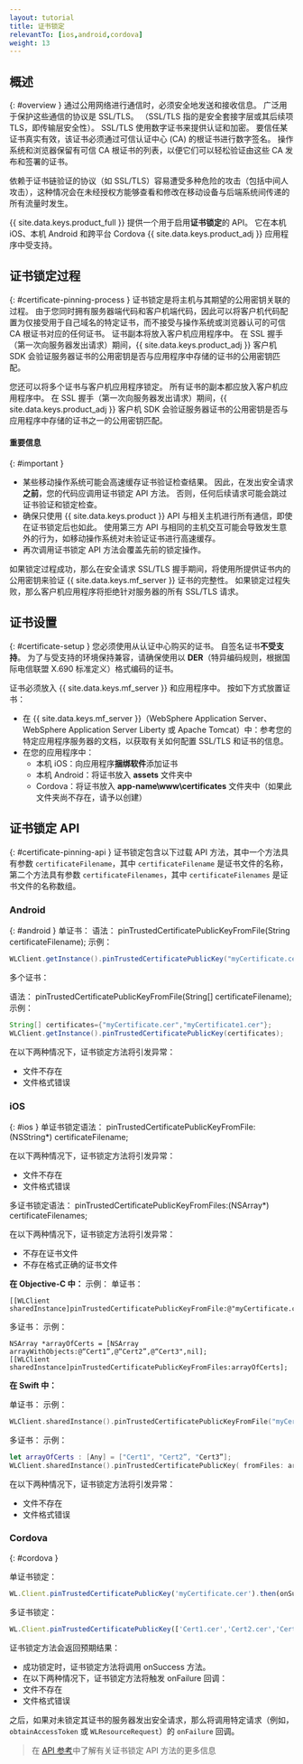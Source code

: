 ```yaml
---
layout: tutorial
title: 证书锁定
relevantTo: [ios,android,cordova]
weight: 13
---
```

<!-- NLS_CHARSET=UTF-8 -->
## 概述
{: #overview }
通过公用网络进行通信时，必须安全地发送和接收信息。 广泛用于保护这些通信的协议是 SSL/TLS。 （SSL/TLS 指的是安全套接字层或其后续项 TLS，即传输层安全性）。 SSL/TLS 使用数字证书来提供认证和加密。 要信任某证书真实有效，该证书必须通过可信认证中心 (CA) 的根证书进行数字签名。 操作系统和浏览器保留有可信 CA 根证书的列表，以便它们可以轻松验证由这些 CA 发布和签署的证书。

依赖于证书链验证的协议（如 SSL/TLS）容易遭受多种危险的攻击（包括中间人攻击），这种情况会在未经授权方能够查看和修改在移动设备与后端系统间传递的所有流量时发生。

{{ site.data.keys.product_full }} 提供一个用于启用**证书锁定**的 API。 它在本机 iOS、本机 Android 和跨平台 Cordova {{ site.data.keys.product_adj }} 应用程序中受支持。

## 证书锁定过程
{: #certificate-pinning-process }
证书锁定是将主机与其期望的公用密钥关联的过程。 由于您同时拥有服务器端代码和客户机端代码，因此可以将客户机代码配置为仅接受用于自己域名的特定证书，而不接受与操作系统或浏览器认可的可信 CA 根证书对应的任何证书。
证书副本将放入客户机应用程序中。 在 SSL 握手（第一次向服务器发出请求）期间，{{ site.data.keys.product_adj }} 客户机 SDK 会验证服务器证书的公用密钥是否与应用程序中存储的证书的公用密钥匹配。

您还可以将多个证书与客户机应用程序锁定。 所有证书的副本都应放入客户机应用程序中。 在 SSL 握手（第一次向服务器发出请求）期间，{{ site.data.keys.product_adj }} 客户机 SDK 会验证服务器证书的公用密钥是否与应用程序中存储的证书之一的公用密钥匹配。

#### 重要信息
{: #important }
* 某些移动操作系统可能会高速缓存证书验证检查结果。 因此，在发出安全请求**之前**，您的代码应调用证书锁定 API 方法。 否则，任何后续请求可能会跳过证书验证和锁定检查。
* 确保只使用 {{ site.data.keys.product }} API 与相关主机进行所有通信，即使在证书锁定后也如此。 使用第三方 API 与相同的主机交互可能会导致发生意外的行为，如移动操作系统对未验证证书进行高速缓存。
* 再次调用证书锁定 API 方法会覆盖先前的锁定操作。

如果锁定过程成功，那么在安全请求 SSL/TLS 握手期间，将使用所提供证书内的公用密钥来验证 {{ site.data.keys.mf_server }} 证书的完整性。 如果锁定过程失败，那么客户机应用程序将拒绝针对服务器的所有 SSL/TLS 请求。

## 证书设置
{: #certificate-setup }
您必须使用从认证中心购买的证书。 自签名证书**不受支持**。 为了与受支持的环境保持兼容，请确保使用以 **DER**（特异编码规则，根据国际电信联盟 X.690 标准定义）格式编码的证书。

证书必须放入 {{ site.data.keys.mf_server }} 和应用程序中。 按如下方式放置证书：

* 在 {{ site.data.keys.mf_server }}（WebSphere Application Server、WebSphere Application Server Liberty 或 Apache Tomcat）中：参考您的特定应用程序服务器的文档，以获取有关如何配置 SSL/TLS 和证书的信息。
* 在您的应用程序中：
    - 本机 iOS：向应用程序**捆绑软件**添加证书
    - 本机 Android：将证书放入 **assets** 文件夹中
    - Cordova：将证书放入 **app-name\www\certificates** 文件夹中（如果此文件夹尚不存在，请予以创建）

## 证书锁定 API
{: #certificate-pinning-api }
证书锁定包含以下过载 API 方法，其中一个方法具有参数 `certificateFilename`，其中 `certificateFilename` 是证书文件的名称，第二个方法具有参数 `certificateFilenames`，其中 `certificateFilenames` 是证书文件的名称数组。

### Android
{: #android }
单证书：
语法：
pinTrustedCertificatePublicKeyFromFile(String certificateFilename);
示例：
```java
WLClient.getInstance().pinTrustedCertificatePublicKey("myCertificate.cer");
```
多个证书：

语法：
pinTrustedCertificatePublicKeyFromFile(String[] certificateFilename);
示例：
```java
String[] certificates={"myCertificate.cer","myCertificate1.cer"};
WLClient.getInstance().pinTrustedCertificatePublicKey(certificates);
```
在以下两种情况下，证书锁定方法将引发异常：
* 文件不存在
* 文件格式错误


### iOS
{: #ios }
单证书锁定语法：
pinTrustedCertificatePublicKeyFromFile:(NSString*) certificateFilename;

在以下两种情况下，证书锁定方法将引发异常：
* 文件不存在
* 文件格式错误

多证书锁定语法：
pinTrustedCertificatePublicKeyFromFiles:(NSArray*) certificateFilenames;

在以下两种情况下，证书锁定方法将引发异常：
* 不存在证书文件
* 不存在格式正确的证书文件

**在 Objective-C 中：**
示例：
单证书：
```objc
[[WLClient sharedInstance]pinTrustedCertificatePublicKeyFromFile:@"myCertificate.cer"];

```
多证书：
示例：
```objc
NSArray *arrayOfCerts = [NSArray arrayWithObjects:@“Cert1”,@“Cert2”,@“Cert3",nil];
[[WLClient sharedInstance]pinTrustedCertificatePublicKeyFromFiles:arrayOfCerts];
```

**在 Swift 中：**

单证书：
示例：
```swift
WLClient.sharedInstance().pinTrustedCertificatePublicKeyFromFile("myCertificate.cer")
```
多证书：
示例：
```swift
let arrayOfCerts : [Any] = ["Cert1", "Cert2”, "Cert3”];
WLClient.sharedInstance().pinTrustedCertificatePublicKey( fromFiles: arrayOfCerts)
```

在以下两种情况下，证书锁定方法将引发异常：

* 文件不存在
* 文件格式错误

### Cordova
{: #cordova }

单证书锁定：

```javascript
WL.Client.pinTrustedCertificatePublicKey('myCertificate.cer').then(onSuccess, onFailure);
```

多证书锁定：

```javascript
WL.Client.pinTrustedCertificatePublicKey(['Cert1.cer','Cert2.cer','Cert3.cer']).then(onSuccess, onFailure);
```

证书锁定方法会返回预期结果：

* 成功锁定时，证书锁定方法将调用 onSuccess 方法。
* 在以下两种情况下，证书锁定方法将触发 onFailure 回调：
* 文件不存在
* 文件格式错误

之后，如果对未锁定其证书的服务器发出安全请求，那么将调用特定请求（例如，`obtainAccessToken` 或 `WLResourceRequest`）的 `onFailure` 回调。

> 在 [API 参考](../../api/client-side-api/)中了解有关证书锁定 API 方法的更多信息
